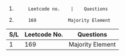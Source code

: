 1.          Leetcode no.    |    Questions

1.          169            Majority Element




| S/L | Leetcode No. | Questions |
|-----|--------------|-----------|
| 1 | 169 | Majority Element |
